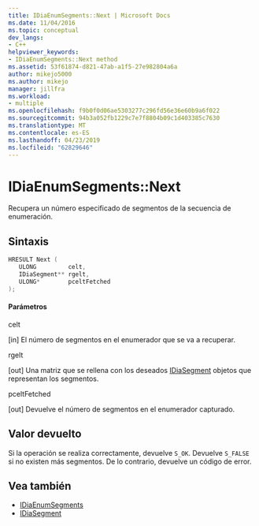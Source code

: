 ```yaml
---
title: IDiaEnumSegments::Next | Microsoft Docs
ms.date: 11/04/2016
ms.topic: conceptual
dev_langs:
- C++
helpviewer_keywords:
- IDiaEnumSegments::Next method
ms.assetid: 53f61874-d821-47ab-a1f5-27e982804a6a
author: mikejo5000
ms.author: mikejo
manager: jillfra
ms.workload:
- multiple
ms.openlocfilehash: f9b0f0d06ae5303277c296fd56e36e60b9a6f022
ms.sourcegitcommit: 94b3a052fb1229c7e7f8804b09c1d403385c7630
ms.translationtype: MT
ms.contentlocale: es-ES
ms.lasthandoff: 04/23/2019
ms.locfileid: "62829646"
---
```

# <a name="idiaenumsegmentsnext"></a>IDiaEnumSegments::Next
Recupera un número especificado de segmentos de la secuencia de enumeración.

## <a name="syntax"></a>Sintaxis

```C++
HRESULT Next ( 
   ULONG         celt,
   IDiaSegment** rgelt,
   ULONG*        pceltFetched
);
```

#### <a name="parameters"></a>Parámetros
 celt

[in] El número de segmentos en el enumerador que se va a recuperar.

 rgelt

[out] Una matriz que se rellena con los deseados [IDiaSegment](../../debugger/debug-interface-access/idiasegment.md) objetos que representan los segmentos.

 pceltFetched

[out] Devuelve el número de segmentos en el enumerador capturado.

## <a name="return-value"></a>Valor devuelto
 Si la operación se realiza correctamente, devuelve `S_OK`. Devuelve `S_FALSE` si no existen más segmentos. De lo contrario, devuelve un código de error.

## <a name="see-also"></a>Vea también
- [IDiaEnumSegments](../../debugger/debug-interface-access/idiaenumsegments.md)
- [IDiaSegment](../../debugger/debug-interface-access/idiasegment.md)